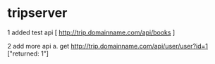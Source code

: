 # tripserver

1 added test api [ http://trip.domainname.com/api/books ]

2 add more api
  a. get  http://trip.domainname.com/api/user/user?id=1   ["returned: 1"]
